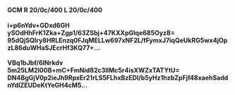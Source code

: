 #### GCM R 20/0c/400 L 20/0c/400
**i+p6nYdv+GDxd6GH**<br/>**ySOdHhFrK1Zka+Zgp1/63ZSbj+47KXXpGlqe685Oyz8=**<br/>**95dQjSQIry8HRLEnzq0FJqMELLw697xNF2L/fFymxJ7iqQeUkRG5wx4jOpzL86duWHaSJEcrHf3KQ77+...**<br/><br/>
**VBq1bJbf/6lNrkdv**<br/>**5m25LM2l00B+mC+FmNid82c3lIMc5r4isXWZxTATYtU=**<br/>**DN4BgGjV0p2ieJh9RpxEr21rLS5FLhxBzEDl/b5yHz1hzbZpFjf48xaehSaddnYdlZEUDeKtYeGH4cM5...**